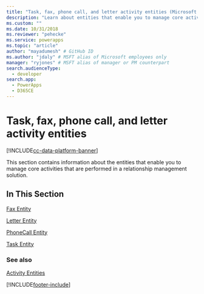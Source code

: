 ```yaml
---
title: "Task, fax, phone call, and letter activity entities (Microsoft Dataverse) | Microsoft Docs" # Intent and product brand in a unique string of 43-59 chars including spaces
description: "Learn about entities that enable you to manage core activities that are performed in a relationship management solution" # 115-145 characters including spaces. This abstract displays in the search result.
ms.custom: ""
ms.date: 10/31/2018
ms.reviewer: "pehecke"
ms.service: powerapps
ms.topic: "article"
author: "mayadumesh" # GitHub ID
ms.author: "jdaly" # MSFT alias of Microsoft employees only
manager: "ryjones" # MSFT alias of manager or PM counterpart
search.audienceType: 
  - developer
search.app: 
  - PowerApps
  - D365CE
---
```

# Task, fax, phone call, and letter activity entities

[!INCLUDE[cc-data-platform-banner](../../includes/cc-data-platform-banner.md)]

This section contains information about the entities that enable you to manage core activities that are performed in a relationship management solution.  
## In This Section  
 [Fax Entity](reference/entities/fax.md)  
  
 [Letter Entity](reference/entities/letter.md)  
  
 [PhoneCall Entity](reference/entities/phonecall.md)  
  
 [Task Entity](reference/entities/task.md)  
  
### See also  
 [Activity Entities](activity-entities.md) 


[!INCLUDE[footer-include](../../includes/footer-banner.md)]
